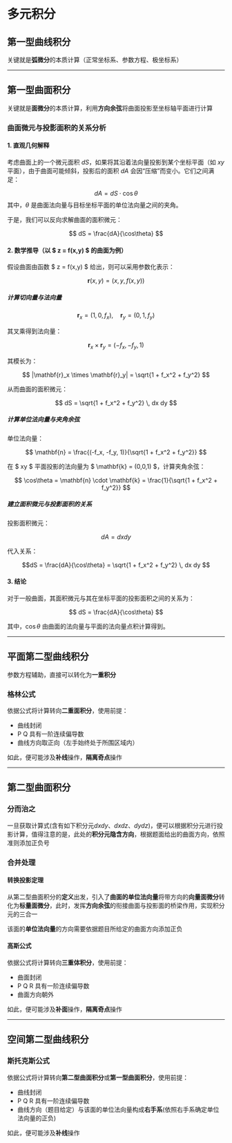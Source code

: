 # 多元积分

## 第一型曲线积分

关键就是**弧微分**的本质计算（正常坐标系、参数方程、极坐标系）

---

## 第一型曲面积分

关键就是**面微分**的本质计算，利用**方向余弦**将曲面投影至坐标轴平面进行计算

### 曲面微元与投影面积的关系分析

#### 1. 直观几何解释

考虑曲面上的一个微元面积 $dS$，如果将其沿着法向量投影到某个坐标平面（如 $xy$ 平面），由于曲面可能倾斜，投影后的面积  $dA$  会因“压缩”而变小。它们之间满足：

$$ dA = dS \cdot \cos\theta $$
其中，$\theta$ 是曲面法向量与目标坐标平面的单位法向量之间的夹角。

于是，我们可以反向求解曲面的面积微元：

$$ dS = \frac{dA}{\cos\theta} $$

#### 2. 数学推导（以 $ z = f(x,y) $ 的曲面为例）

假设曲面由函数 $ z = f(x,y) $ 给出，则可以采用参数化表示：

$$ \mathbf{r}(x,y) = (x, y, f(x,y)) $$

##### 计算切向量与法向量

$$ \mathbf{r}_x = (1, 0, f_x), \quad \mathbf{r}_y = (0, 1, f_y) $$

其叉乘得到法向量：

$$ \mathbf{r}_x \times \mathbf{r}_y = (-f_x, -f_y, 1) $$

其模长为：

$$ |\mathbf{r}_x \times \mathbf{r}_y| = \sqrt{1 + f_x^2 + f_y^2} $$

从而曲面的面积微元：

$$ dS = \sqrt{1 + f_x^2 + f_y^2} \, dx dy $$

##### 计算单位法向量与夹角余弦

单位法向量：

$$ \mathbf{n} = \frac{(-f_x, -f_y, 1)}{\sqrt{1 + f_x^2 + f_y^2}} $$

在 $ xy $ 平面投影的法向量为 $ \mathbf{k} = (0,0,1) $，计算夹角余弦：

$$ \cos\theta = \mathbf{n} \cdot \mathbf{k} = \frac{1}{\sqrt{1 + f_x^2 + f_y^2}} $$

##### 建立面积微元与投影面积的关系

投影面积微元：

$$ dA = dx dy $$

代入关系：

$$dS = \frac{dA}{\cos\theta} = \sqrt{1 + f_x^2 + f_y^2} \, dx dy $$

#### 3. 结论

对于一般曲面，其面积微元与其在坐标平面的投影面积之间的关系为：

$$ dS = \frac{dA}{\cos\theta} $$

其中，$\cos\theta$ 由曲面的法向量与平面的法向量点积计算得到。

---

## 平面第二型曲线积分

参数方程辅助，直接可以转化为**一重积分**

### 格林公式

依据公式将计算转向**二重面积分**，使用前提：

- 曲线封闭
- P Q 具有一阶连续偏导数
- 曲线方向取正向（左手始终处于所围区域内）

如此，便可能涉及**补线**操作，**隔离奇点**操作

---

## 第二型曲面积分

### 分而治之

一旦获取计算式(含有如下积分元$dxdy$、$dxdz$、$dydz$)，便可以根据积分元进行投影计算，值得注意的是，此处的**积分元隐含方向**，根据题面给出的曲面方向，依照准则添加正负号

### 合并处理

#### 转换投影定理

从第二型曲面积分的**定义**出发，引入了**曲面的单位法向量**将带方向的**向量面微分**转化为**标量面微分**，此时，发挥**方向余弦**的衔接曲面与投影面的桥梁作用，实现积分元的三合一

该面的**单位法向量**的方向需要依据题目所给定的曲面方向添加正负

#### 高斯公式

依据公式将计算转向**三重体积分**，使用前提：

- 曲面封闭
- P Q R 具有一阶连续偏导数
- 曲面方向朝外

如此，便可能涉及**补面**操作，**隔离奇点**操作

---

## 空间第二型曲线积分

### 斯托克斯公式

依据公式将计算转向**第二型曲面积分**或**第一型曲面积分**，使用前提：

- 曲线封闭
- P Q R 具有一阶连续偏导数
- 曲线方向（题目给定）与该面的单位法向量构成**右手系**(依照右手系确定单位法向量的正负)

如此，便可能涉及**补线**操作

